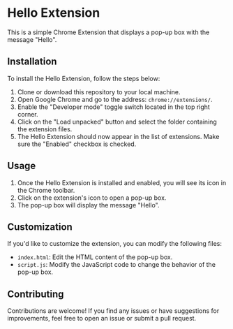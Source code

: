 # Hello Extension

This is a simple Chrome Extension that displays a pop-up box with the message "Hello".

## Installation

To install the Hello Extension, follow the steps below:

1. Clone or download this repository to your local machine.
2. Open Google Chrome and go to the address: `chrome://extensions/`.
3. Enable the "Developer mode" toggle switch located in the top right corner.
4. Click on the "Load unpacked" button and select the folder containing the extension files.
5. The Hello Extension should now appear in the list of extensions. Make sure the "Enabled" checkbox is checked.

## Usage

1. Once the Hello Extension is installed and enabled, you will see its icon in the Chrome toolbar.
2. Click on the extension's icon to open a pop-up box.
3. The pop-up box will display the message "Hello".

## Customization

If you'd like to customize the extension, you can modify the following files:

- `index.html`: Edit the HTML content of the pop-up box.
- `script.js`: Modify the JavaScript code to change the behavior of the pop-up box.

## Contributing

Contributions are welcome! If you find any issues or have suggestions for improvements, feel free to open an issue or submit a pull request.
